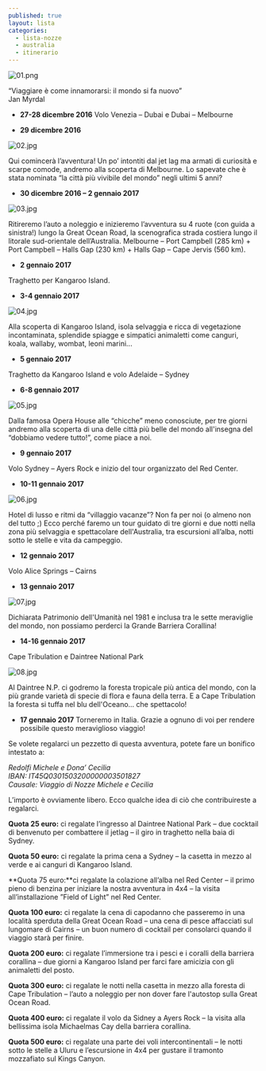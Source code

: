 ```yaml
---
published: true
layout: lista
categories:
  - lista-nozze
  - australia
  - itinerario
---
```

![01.png]({{site.baseurl}}/images/01.png)

<class div="citazione">
“Viaggiare è come innamorarsi: il mondo si fa nuovo”<br/>
<span style="text-align:right">Jan Myrdal</span></div>



 - **27-28 dicembre 2016**
Volo Venezia – Dubai e Dubai – Melbourne

 - **29 dicembre 2016**

![02.jpg]({{site.baseurl}}/images/02.jpg)

Qui comincerà l’avventura! Un po’ intontiti dal jet lag ma armati di curiosità e scarpe comode, andremo alla scoperta di Melbourne. Lo sapevate che è stata nominata “la città più vivibile del mondo” negli ultimi 5 anni?

 - **30 dicembre 2016 – 2 gennaio 2017**

![03.jpg]({{site.baseurl}}/images/03.jpg)

Ritireremo l’auto a noleggio e inizieremo l’avventura su 4 ruote (con guida a sinistra!) lungo la Great Ocean Road, la scenografica strada costiera lungo il litorale sud-orientale dell’Australia.
Melbourne – Port Campbell (285 km) + Port Campbell – Halls Gap (230 km) + Halls Gap – Cape Jervis (560 km). 

 - **2 gennaio 2017**

Traghetto per Kangaroo Island.

 - **3-4 gennaio 2017**

![04.jpg]({{site.baseurl}}/images/04.jpg)

Alla scoperta di Kangaroo Island, isola selvaggia e ricca di vegetazione incontaminata, splendide spiagge e simpatici animaletti come canguri, koala, wallaby, wombat, leoni marini...

 - **5 gennaio 2017**

Traghetto da Kangaroo Island e volo Adelaide – Sydney

 - **6-8 gennaio 2017**

![05.jpg]({{site.baseurl}}/images/05.jpg)

Dalla famosa Opera House alle “chicche” meno conosciute, per tre giorni andremo alla scoperta di una delle città più belle del mondo all'insegna del “dobbiamo vedere tutto!”, come piace a noi.

 - **9 gennaio 2017**

Volo Sydney – Ayers Rock e inizio del tour organizzato del Red Center.

 - **10-11 gennaio 2017**

![06.jpg]({{site.baseurl}}/images/06.jpg)

Hotel di lusso e ritmi da “villaggio vacanze”? Non fa per noi (o almeno non del tutto ;) Ecco perché faremo un tour guidato di tre giorni e due notti nella zona più selvaggia e spettacolare dell'Australia, tra escursioni all’alba, notti sotto le stelle e vita da campeggio.

 - **12 gennaio 2017**

Volo Alice Springs – Cairns

 - **13 gennaio 2017**

![07.jpg]({{site.baseurl}}/images/07.jpg)

Dichiarata Patrimonio dell'Umanità nel 1981 e inclusa tra le sette meraviglie del mondo, non possiamo perderci la Grande Barriera Corallina!

 - **14-16 gennaio 2017** 

Cape Tribulation e Daintree National Park

![08.jpg]({{site.baseurl}}/images/08.jpg)

Al Daintree N.P. ci godremo la foresta tropicale più antica del mondo, con la più grande varietà di specie di flora e fauna della terra. E a Cape Tribulation la foresta si tuffa nel blu dell'Oceano… che spettacolo!

 - **17 gennaio 2017**
Torneremo in Italia. Grazie a ognuno di voi per rendere possibile questo meraviglioso viaggio!




Se volete regalarci un pezzetto di questa avventura, potete fare un bonifico intestato a:

<address>
Redolfi Michele e Dona’ Cecilia<br/>
IBAN: IT45Q0301503200000003501827<br/>
Causale: Viaggio di Nozze Michele e Cecilia<br/>
</address>

L’importo è ovviamente libero. Ecco qualche idea di ciò che contribuireste a regalarci.

**Quota 25 euro:** ci regalate l’ingresso al Daintree National Park – due cocktail di benvenuto per combattere il jetlag – il giro in traghetto nella baia di Sydney.

**Quota 50 euro:** ci regalate la prima cena a Sydney – la casetta in mezzo al verde e ai canguri di Kangaroo Island.

**Quota 75 euro:**ci regalate la colazione all’alba nel Red Center – il primo pieno di benzina per iniziare la nostra avventura in 4x4 – la visita all’installazione ”Field of Light” nel Red Center.

**Quota 100 euro:** ci regalate la cena di capodanno che passeremo in una località sperduta della Great Ocean Road – una cena di pesce affacciati sul lungomare di Cairns – un buon numero di cocktail per consolarci quando il viaggio starà per finire.

**Quota 200 euro:** ci regalate l’immersione tra i pesci e i coralli della barriera corallina – due giorni a Kangaroo Island per farci fare amicizia con gli animaletti del posto.

**Quota 300 euro:** ci regalate le notti nella casetta in mezzo alla foresta di Cape Tribulation – l’auto a noleggio per non dover fare l'autostop sulla Great Ocean Road.

**Quota 400 euro:** ci regalate il volo da Sidney a Ayers Rock – la visita alla bellissima isola Michaelmas Cay della barriera corallina.

**Quota 500 euro:** ci regalate una parte dei voli intercontinentali – le notti sotto le stelle a Uluru e l’escursione in 4x4 per gustare il tramonto mozzafiato sul Kings Canyon.

